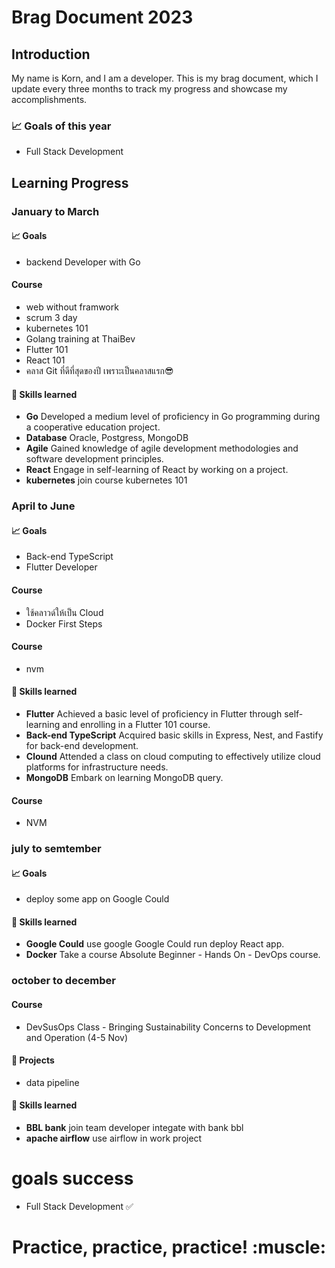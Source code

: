 # Brag Document 2023 

## Introduction
My name is Korn, and I am a developer. This is my brag document, which I update every three months to track my progress and showcase my accomplishments.
### 📈 Goals of this year
- Full Stack Development


## Learning Progress

### January to March
#### 📈 Goals
- backend Developer with Go
#### Course
- web without framwork
- scrum 3 day
- kubernetes 101
- Golang training at ThaiBev
- Flutter 101
- React 101
- คลาส Git ที่ดีที่สุดของปี เพราะเป็นคลาสแรก😎
#### 🧰 Skills learned
-  **Go** Developed a medium level of proficiency in Go programming during a cooperative education project.
-  **Database** Oracle, Postgress, MongoDB
-  **Agile** Gained knowledge of agile development methodologies and software development principles.
-  **React** Engage in self-learning of React by working on a project.
-  **kubernetes** join course kubernetes 101
### April to June
#### 📈 Goals
- Back-end TypeScript
- Flutter Developer
#### Course
- ใช้คลาวด์ให้เป็น Cloud
- Docker First Steps
#### Course
- nvm
#### 🧰 Skills learned
-  **Flutter** Achieved a basic level of proficiency in Flutter through self-learning and enrolling in a Flutter 101 course.
-  **Back-end TypeScript** Acquired basic skills in Express, Nest, and Fastify for back-end development.
-  **Clound** Attended a class on cloud computing to effectively utilize cloud platforms for infrastructure needs.
-  **MongoDB** Embark on learning MongoDB query.
#### Course
- NVM
### july to semtember
#### 📈 Goals
- deploy some app on Google Could
#### 🧰 Skills learned
- **Google Could** use google Google Could run deploy React app.
- **Docker** Take a course Absolute Beginner - Hands On - DevOps course.

### october to december
#### Course
- DevSusOps Class - Bringing Sustainability Concerns to Development and Operation (4-5 Nov)
#### 💼 Projects
- data pipeline
#### 🧰 Skills learned
- **BBL bank** join team developer integate with bank bbl
- **apache airflow** use airflow in work project

# goals success 
- Full Stack Development ✅

<h1 align="center">Practice, practice, practice! :muscle:</h1>
